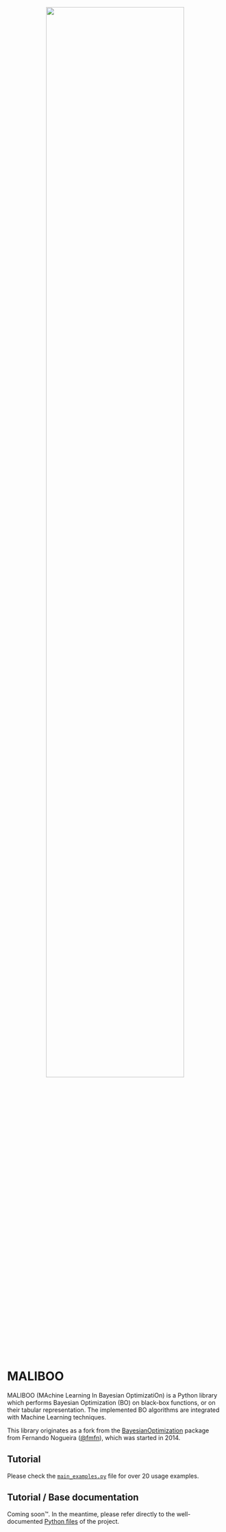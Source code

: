 <div align="center">
  <img src="https://github.com/brunoguindani/MALIBOO/blob/master/resources/bo_dark_4.png" width="80%" height="80%"><br><br>
</div>

# MALIBOO
MALIBOO (MAchine Learning In Bayesian OptimizatiOn) is a Python library which performs Bayesian Optimization (BO) on black-box functions, or on their tabular representation.
The implemented BO algorithms are integrated with Machine Learning techniques.

This library originates as a fork from the [BayesianOptimization](https://github.com/fmfn/BayesianOptimization) package from Fernando Nogueira ([@fmfn](https://github.com/fmfn)), which was started in 2014.

## Tutorial
Please check the [`main_examples.py`](https://github.com/brunoguindani/BayesianOptimization/blob/master/main_example.py) file for over 20 usage examples.

## Tutorial / Base documentation
Coming soon™️. In the meantime, please refer directly to the well-documented [Python files](https://github.com/brunoguindani/BayesianOptimization/tree/master/maliboo) of the project.
